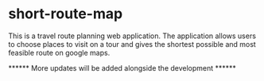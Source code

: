 # short-route-map
This is a travel route planning web application. 
The application allows users to choose places to visit on a tour and gives the shortest possible and most feasible route on google maps.


****** More updates will be added alongside the development ******
